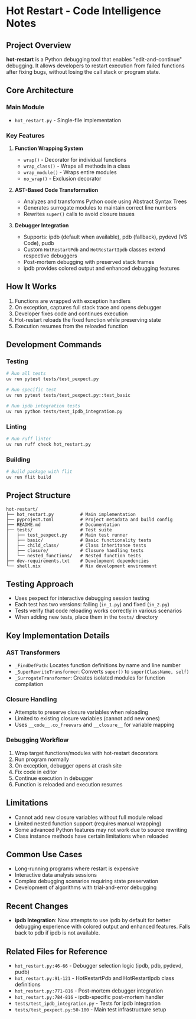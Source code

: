 # Hot Restart - Code Intelligence Notes

## Project Overview
**hot-restart** is a Python debugging tool that enables "edit-and-continue" debugging. It allows developers to restart execution from failed functions after fixing bugs, without losing the call stack or program state.

## Core Architecture

### Main Module
- `hot_restart.py` - Single-file implementation

### Key Features
1. **Function Wrapping System**
   - `wrap()` - Decorator for individual functions
   - `wrap_class()` - Wraps all methods in a class
   - `wrap_module()` - Wraps entire modules
   - `no_wrap()` - Exclusion decorator

2. **AST-Based Code Transformation**
   - Analyzes and transforms Python code using Abstract Syntax Trees
   - Generates surrogate modules to maintain correct line numbers
   - Rewrites `super()` calls to avoid closure issues

3. **Debugger Integration**
   - Supports: ipdb (default when available), pdb (fallback), pydevd (VS Code), pudb
   - Custom `HotRestartPdb` and `HotRestartIpdb` classes extend respective debuggers
   - Post-mortem debugging with preserved stack frames
   - ipdb provides colored output and enhanced debugging features

## How It Works
1. Functions are wrapped with exception handlers
2. On exception, captures full stack trace and opens debugger
3. Developer fixes code and continues execution
4. Hot-restart reloads the fixed function while preserving state
5. Execution resumes from the reloaded function

## Development Commands

### Testing
```bash
# Run all tests
uv run pytest tests/test_pexpect.py

# Run specific test
uv run pytest tests/test_pexpect.py::test_basic

# Run ipdb integration tests
uv run python tests/test_ipdb_integration.py
```

### Linting
```bash
# Run ruff linter
uv run ruff check hot_restart.py
```

### Building
```bash
# Build package with flit
uv run flit build
```

## Project Structure
```
hot-restart/
├── hot_restart.py          # Main implementation
├── pyproject.toml          # Project metadata and build config
├── README.md               # Documentation
├── tests/                  # Test suite
│   ├── test_pexpect.py     # Main test runner
│   ├── basic/              # Basic functionality tests
│   ├── child_class/        # Class inheritance tests
│   ├── closure/            # Closure handling tests
│   └── nested_functions/   # Nested function tests
├── dev-requirements.txt    # Development dependencies
└── shell.nix               # Nix development environment
```

## Testing Approach
- Uses pexpect for interactive debugging session testing
- Each test has two versions: failing (`in_1.py`) and fixed (`in_2.py`)
- Tests verify that code reloading works correctly in various scenarios
- When adding new tests, place them in the `tests/` directory

## Key Implementation Details

### AST Transformers
- `_FindDefPath`: Locates function definitions by name and line number
- `_SuperRewriteTransformer`: Converts `super()` to `super(ClassName, self)`
- `_SurrogateTransformer`: Creates isolated modules for function compilation

### Closure Handling
- Attempts to preserve closure variables when reloading
- Limited to existing closure variables (cannot add new ones)
- Uses `__code__.co_freevars` and `__closure__` for variable mapping

### Debugging Workflow
1. Wrap target functions/modules with hot-restart decorators
2. Run program normally
3. On exception, debugger opens at crash site
4. Fix code in editor
5. Continue execution in debugger
6. Function is reloaded and execution resumes

## Limitations
- Cannot add new closure variables without full module reload
- Limited nested function support (requires manual wrapping)
- Some advanced Python features may not work due to source rewriting
- Class instance methods have certain limitations when reloaded

## Common Use Cases
- Long-running programs where restart is expensive
- Interactive data analysis sessions
- Complex debugging scenarios requiring state preservation
- Development of algorithms with trial-and-error debugging

## Recent Changes
- **ipdb Integration**: Now attempts to use ipdb by default for better debugging experience with colored output and enhanced features. Falls back to pdb if ipdb is not available.

## Related Files for Reference
- `hot_restart.py:46-66` - Debugger selection logic (ipdb, pdb, pydevd, pudb)
- `hot_restart.py:91-121` - HotRestartPdb and HotRestartIpdb class definitions
- `hot_restart.py:771-816` - Post-mortem debugger integration
- `hot_restart.py:784-816` - ipdb-specific post-mortem handler
- `tests/test_ipdb_integration.py` - Tests for ipdb integration
- `tests/test_pexpect.py:50-100` - Main test infrastructure setup
